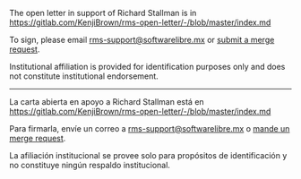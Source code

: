 
The open letter in support of Richard Stallman is in https://gitlab.com/KenjiBrown/rms-open-letter/-/blob/master/index.md

To sign, please email <rms-support@softwarelibre.mx> or [submit a merge request](https://gitlab.com/KenjiBrown/rms-open-letter/-/merge_requests/new).

Institutional affiliation is provided for identification purposes only and does not constitute institutional endorsement.

----

La carta abierta en apoyo a Richard Stallman está en https://gitlab.com/KenjiBrown/rms-open-letter/-/blob/master/index.md

Para firmarla, envíe un correo a <rms-support@softwarelibre.mx> o [mande un merge request](https://gitlab.com/KenjiBrown/rms-open-letter/-/merge_requests/new).

La afiliación institucional se provee solo para propósitos de identificación y no constituye ningún respaldo institucional. 


